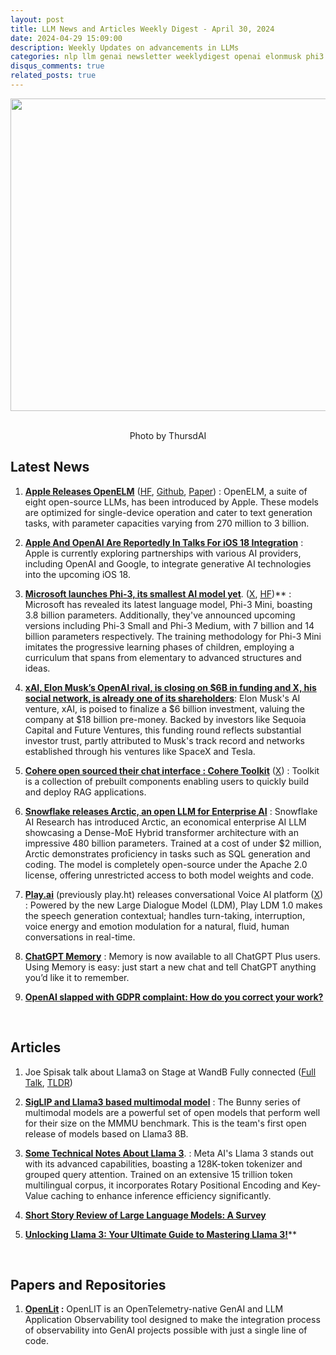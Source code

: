 ```yaml
---
layout: post
title: LLM News and Articles Weekly Digest - April 30, 2024
date: 2024-04-29 15:09:00
description: Weekly Updates on advancements in LLMs 
categories: nlp llm genai newsletter weeklydigest openai elonmusk phi3
disqus_comments: true
related_posts: true
---
```


<center><img src="/assets/newsletter/april-30/april-30.jpg" width=550px height=500px><br><br><p>Photo by ThursdAI</p></center>



## **Latest News**

1. [**Apple Releases OpenELM**](https://venturebeat.com/ai/apple-releases-openelm-small-open-source-ai-models-designed-to-run-on-device/) ([HF](https://huggingface.co/collections/apple/openelm-instruct-models-6619ad295d7ae9f868b759ca), [Github](https://github.com/apple/corenet), [Paper](https://arxiv.org/abs/2404.14619)) : OpenELM, a suite of eight open-source LLMs, has been introduced by Apple. These models are optimized for single-device operation and cater to text generation tasks, with parameter capacities varying from 270 million to 3 billion.

2. [**Apple And OpenAI Are Reportedly In Talks For iOS 18 Integration**](https://tracking.tldrnewsletter.com/CL0/https:%2F%2Fmashable.com%2Farticle%2Fapple-openai-partnership-ios-18%3Futm_source=tldrai/1/0100018f2a01fda1-2a40aa65-9eae-4e76-9b0d-4a947725f4db-000000/c_U2IiIi4hK3V2N4yphFm8R6cHWzV9K2N7STTC7v_gg=350) : Apple is currently exploring partnerships with various AI providers, including OpenAI and Google, to integrate generative AI technologies into the upcoming iOS 18.

3. [**Microsoft launches Phi-3, its smallest AI model yet**](https://www.theverge.com/2024/4/23/24137534/microsoft-phi-3-launch-small-ai-language-model).  ([X](https://x.com/EldanRonen/status/1782852004257149390), [HF](https://huggingface.co/microsoft/Phi-3-mini-4k-instruct))** : Microsoft has revealed its latest language model, Phi-3 Mini, boasting 3.8 billion parameters. Additionally, they've announced upcoming versions including Phi-3 Small and Phi-3 Medium, with 7 billion and 14 billion parameters respectively. The training methodology for Phi-3 Mini imitates the progressive learning phases of children, employing a curriculum that spans from elementary to advanced structures and ideas.


4. [**xAI, Elon Musk’s OpenAI rival, is closing on $6B in funding and X, his social network, is already one of its shareholders**](https://techcrunch.com/2024/04/25/xai-elon-musks-openai-rival-is-closing-on-6b-in-funding-and-x-his-social-network-is-already-one-of-its-shareholders/): Elon Musk's AI venture, xAI, is poised to finalize a $6 billion investment, valuing the company at $18 billion pre-money. Backed by investors like Sequoia Capital and Future Ventures, this funding round reflects substantial investor trust, partly attributed to Musk's track record and networks established through his ventures like SpaceX and Tesla.


5. [**Cohere open sourced their chat interface : Cohere Toolkit**](https://github.com/cohere-ai/cohere-toolkit/?tab=readme-ov-file) ([X](https://twitter.com/nickfrosst/status/1783220910427709766)) : Toolkit is a collection of prebuilt components enabling users to quickly build and deploy RAG applications.


6. [**Snowflake releases Arctic, an open LLM for Enterprise AI**](https://www.snowflake.com/blog/arctic-open-efficient-foundation-language-models-snowflake/) : Snowflake AI Research has introduced Arctic, an economical enterprise AI LLM showcasing a Dense-MoE Hybrid transformer architecture with an impressive 480 billion parameters. Trained at a cost of under $2 million, Arctic demonstrates proficiency in tasks such as SQL generation and coding. The model is completely open-source under the Apache 2.0 license, offering unrestricted access to both model weights and code.

7. [**Play.ai**](http://play.ai/) (previously play.ht) releases conversational Voice AI platform ([X](https://twitter.com/play_ht/status/1782563211633651746)) : Powered by the new Large Dialogue Model (LDM), Play LDM 1.0 makes the speech generation contextual; handles turn-taking, interruption, voice energy and emotion modulation for a natural, fluid, human conversations in real-time.

8. [**ChatGPT Memory**](https://openai.com/blog/memory-and-new-controls-for-chatgpt) : Memory is now available to all ChatGPT Plus users. Using Memory is easy: just start a new chat and tell ChatGPT anything you’d like it to remember. 

9. [**OpenAI slapped with GDPR complaint: How do you correct your work?**](https://www.theregister.com/2024/04/29/openai_hit_by_gdpr_complaint/)

<br>

## **Articles**

1. Joe Spisak talk about Llama3 on Stage at WandB Fully connected ([Full Talk](http://wandb.me/llama3), [TLDR](https://x.com/altryne/status/1782608360249905612))
   
2. **[SigLIP and Llama3 based multimodal model](https://tracking.tldrnewsletter.com/CL0/https:%2F%2Flinks.tldr.tech%2FzAvQi8/1/0100018f1a8ee884-6ac3afbf-9e38-4ecc-aa84-3323f4809b2b-000000/tLSUaLELAbjlQvTDcIOB-FmVOAZURW47qZVBm6XA11w=350)** : The Bunny series of multimodal models are a powerful set of open models that perform well for their size on the MMMU benchmark. This is the team's first open release of models based on Llama3 8B.
   
3. [**Some Technical Notes About Llama 3**](https://pub.towardsai.net/some-technical-notes-about-llama-3-042c0b19db14). : Meta AI's Llama 3 stands out with its advanced capabilities, boasting a 128K-token tokenizer and grouped query attention. Trained on an extensive 15 trillion token multilingual corpus, it incorporates Rotary Positional Encoding and Key-Value caching to enhance inference efficiency significantly.

4. [**Short Story Review of Large Language Models: A Survey**](https://llm.extractum.io/link/?link=PT1qTGxISlpteHdBdk1tWnlXSlk1SXpxbEkzcGdSSllta0pNeDlKb2dIMk11STNNaFNUb2dIMk1sU1RvZ0wyb2dwS01jTUtNbDFGcmw5VHFtMVBxbDlUbm05bEt1MXpwdXUycGJFYXB1MUpMbU8wWWc5MkxoMEpxY0VKTWc5bFk2WlVwMEVVblRU)

5. [**Unlocking Llama 3: Your Ultimate Guide to Mastering Llama 3!**](https://codemaker2016.medium.com/unlocking-llama-3-your-ultimate-guide-to-mastering-the-llama-3-77712d1a0915)** 

<br>

## **Papers and Repositories**

1. **[OpenLit](https://tracking.tldrnewsletter.com/CL0/https:%2F%2Fgithub.com%2Fopenlit%2Fopenlit%3Futm_source=tldrai/1/0100018f2a01fda1-2a40aa65-9eae-4e76-9b0d-4a947725f4db-000000/SPZ6brNMZSaKAqnmCNeIt2fKdsQVnmyVRAcCC53lvAQ=350) :** OpenLIT is an OpenTelemetry-native GenAI and LLM Application Observability tool designed to make the integration process of observability into GenAI projects possible with just a single line of code.